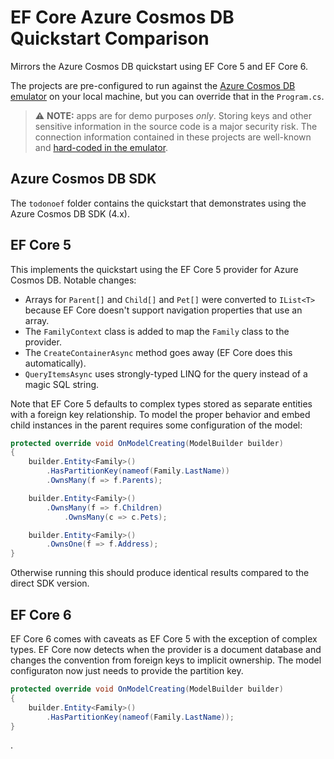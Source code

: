 # EF Core Azure Cosmos DB Quickstart Comparison

Mirrors the Azure Cosmos DB quickstart using EF Core 5 and EF Core 6.

The projects are pre-configured to run against the [Azure Cosmos DB emulator](https://docs.microsoft.com/azure/cosmos-db/local-emulator) on your local machine, but you can override that in the `Program.cs`.

> ⚠ **NOTE:** apps are for demo purposes _only_. Storing keys and other sensitive information in the source code is a major security risk. The connection information contained in these projects
are well-known and [hard-coded in the emulator](https://docs.microsoft.com/azure/cosmos-db/local-emulator?#authenticate-requests).

## Azure Cosmos DB SDK

The `todonoef` folder contains the quickstart that demonstrates using the Azure Cosmos DB SDK (4.x). 

## EF Core 5

This implements the quickstart using the EF Core 5 provider for Azure Cosmos DB. Notable changes:

- Arrays for `Parent[]` and `Child[]` and `Pet[]` were converted to `IList<T>` because EF Core doesn't support navigation properties that use an array.
- The `FamilyContext` class is added to map the `Family` class to the provider.
- The `CreateContainerAsync` method goes away (EF Core does this automatically).
- `QueryItemsAsync` uses strongly-typed LINQ for the query instead of a magic SQL string.

Note that EF Core 5 defaults to complex types stored as separate entities with a foreign key relationship. To model the proper behavior and embed child instances in the parent
requires some configuration of the model:

```csharp
protected override void OnModelCreating(ModelBuilder builder)
{
    builder.Entity<Family>()
        .HasPartitionKey(nameof(Family.LastName))
        .OwnsMany(f => f.Parents);

    builder.Entity<Family>()
        .OwnsMany(f => f.Children)
            .OwnsMany(c => c.Pets);

    builder.Entity<Family>()
        .OwnsOne(f => f.Address);
}
```

Otherwise running this should produce identical results compared to the direct SDK version.

## EF Core 6

EF Core 6 comes with caveats as EF Core 5 with the exception of complex types. EF Core now detects when the provider is a document database and changes the convention from foreign keys to implicit 
ownership. The model configuraton now just needs to provide the partition key.

```csharp
protected override void OnModelCreating(ModelBuilder builder)
{
    builder.Entity<Family>()
        .HasPartitionKey(nameof(Family.LastName));
}
```

.



